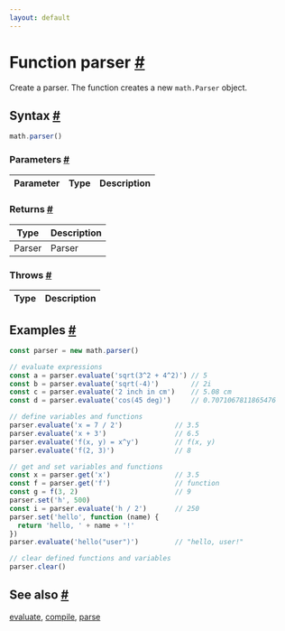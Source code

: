 ```yaml
---
layout: default
---
```


<!-- Note: This file is automatically generated from source code comments. Changes made in this file will be overridden. -->

<h1 id="function-parser">Function parser <a href="#function-parser" title="Permalink">#</a></h1>

Create a parser. The function creates a new `math.Parser` object.


<h2 id="syntax">Syntax <a href="#syntax" title="Permalink">#</a></h2>

```js
math.parser()
```

<h3 id="parameters">Parameters <a href="#parameters" title="Permalink">#</a></h3>

Parameter | Type | Description
--------- | ---- | -----------


<h3 id="returns">Returns <a href="#returns" title="Permalink">#</a></h3>

Type | Description
---- | -----------
Parser | Parser


<h3 id="throws">Throws <a href="#throws" title="Permalink">#</a></h3>

Type | Description
---- | -----------


<h2 id="examples">Examples <a href="#examples" title="Permalink">#</a></h2>

```js
const parser = new math.parser()

// evaluate expressions
const a = parser.evaluate('sqrt(3^2 + 4^2)') // 5
const b = parser.evaluate('sqrt(-4)')        // 2i
const c = parser.evaluate('2 inch in cm')    // 5.08 cm
const d = parser.evaluate('cos(45 deg)')     // 0.7071067811865476

// define variables and functions
parser.evaluate('x = 7 / 2')             // 3.5
parser.evaluate('x + 3')                 // 6.5
parser.evaluate('f(x, y) = x^y')         // f(x, y)
parser.evaluate('f(2, 3)')               // 8

// get and set variables and functions
const x = parser.get('x')                // 3.5
const f = parser.get('f')                // function
const g = f(3, 2)                        // 9
parser.set('h', 500)
const i = parser.evaluate('h / 2')       // 250
parser.set('hello', function (name) {
  return 'hello, ' + name + '!'
})
parser.evaluate('hello("user")')         // "hello, user!"

// clear defined functions and variables
parser.clear()
```


<h2 id="see-also">See also <a href="#see-also" title="Permalink">#</a></h2>

[evaluate](evaluate.html),
[compile](compile.html),
[parse](parse.html)
